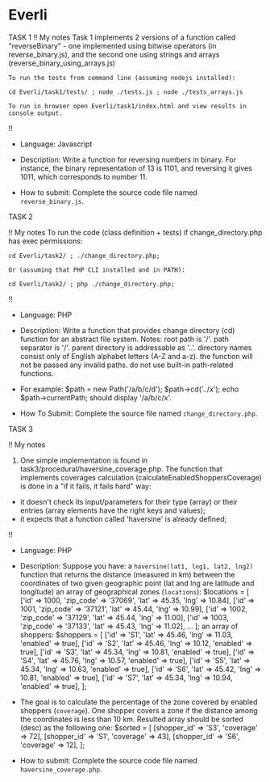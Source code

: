 # Everli

TASK 1
!! My notes 
Task 1 implements 2 versions of a function called "reverseBinary" - one implemented using bitwise operators (in reverse_binary.js), and the second one using strings and arrays (reverse_binary_using_arrays.js)
    
    To run the tests from command line (assuming nodejs installed):

    cd Everli/task1/tests/ ; node ./tests.js ; node ./tests_arrays.js

    To run in browser open Everli/task1/index.html and view results in console output.
!!    

- Language: Javascript

- Description:
Write a function for reversing numbers in binary. For instance, the binary representation of 13 is 1101, and reversing it gives 1011, which corresponds to number 11.

- How to submit: 
Complete the source code file named `reverse_binary.js`.


TASK 2

!! My notes 
    To run the code (class definition + tests) if change_directory.php has exec permissions:

    cd Everli/task2/ ; ./change_directory.php;

    Or (assuming that PHP CLI installed and in PATH):

    cd Everli/task2/ ; php ./change_directory.php;


!!

- Language: PHP

- Description:
Write a function that provides change directory (cd) function for an abstract file system.
Notes:
root path is '/'.
path separator is '/'.
parent directory is addressable as '..'.
directory names consist only of English alphabet letters (A-Z and a-z).
the function will not be passed any invalid paths.
do not use built-in path-related functions.

- For example:
$path = new Path('/a/b/c/d');
$path->cd('../x');
echo $path->currentPath;
should display '/a/b/c/x'.

- How To Submit:
Complete the source file named `change_directory.php`.

TASK 3

!! My notes 

1. One simple implementation is found in task3/procedural/haversine_coverage.php.
The function that implements coverages calculation (calculateEnabledShoppersCoverage) is done in a "if it fails, it fails hard" way:

- it doesn't check its input/parameters for their type (array) 
   or their entries (array elements have the right keys and values);
- it expects that a function called 'haversine' is already defined;


!!

- Language: PHP

- Description:
Suppose you have:
a `haversine(lat1, lng1, lat2, lng2)` function that returns the distance (measured in km) between the coordinates of two given geographic point (lat and lng are latitude and longitude)
an array of geographical zones (`locations`):
	$locations = [
    	  ['id' => 1000, 'zip_code' => '37069', 'lat' => 45.35, 'lng' => 10.84],
    	  ['id' => 1001, 'zip_code' => '37121', 'lat' => 45.44, 'lng' => 10.99],
    	  ['id' => 1002, 'zip_code' => '37129', 'lat' => 45.44, 'lng' => 11.00],
          ['id' => 1003, 'zip_code' => '37133', 'lat' => 45.43, 'lng' => 11.02],
  ... 
    	];
an array of shoppers:
$shoppers = [
    ['id' => 'S1', 'lat' => 45.46, 'lng' => 11.03, 'enabled' => true],
    ['id' => 'S2', 'lat' => 45.46, 'lng' => 10.12, 'enabled' => true],
    ['id' => 'S3', 'lat' => 45.34, 'lng' => 10.81, 'enabled' => true],
    ['id' => 'S4', 'lat' => 45.76, 'lng' => 10.57, 'enabled' => true],
    ['id' => 'S5', 'lat' => 45.34, 'lng' => 10.63, 'enabled' => true],
    ['id' => 'S6', 'lat' => 45.42, 'lng' => 10.81, 'enabled' => true],
    ['id' => 'S7', 'lat' => 45.34, 'lng' => 10.94, 'enabled' => true],
];

- The goal is to calculate the percentage of the zone covered by enabled shoppers (`coverage`). One shopper covers a zone if the distance among the coordinates is less than 10 km.
Resulted array should be sorted (desc) as the following one:
$sorted = [
  [shopper_id' => 'S3', 'coverage' => 72],
  [shopper_id' => 'S1', 'coverage' => 43],
  [shopper_id' => 'S6', 'coverage' => 12],
];
- How to submit:
Complete the source code file named `haversine_coverage.php`.

